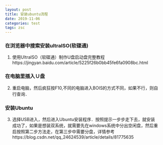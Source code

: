 ```yaml
---
layout: post
title: 安装ubuntu流程
date: 2019-11-06
categories: test
tags: zsc 
---
```


### 在浏览器中搜索安装ultraISO(软碟通) 

1. 使用UltraISO（软碟通）制作U盘启动盘完整教程https://jingyan.baidu.com/article/5225f26b0bb45fe6fa0908bc.html

### 在电脑里插入Ｕ盘

2. 重启电脑，然后疯狂按F10,不同的电脑进入BOIS的方式不同，如果不行，则自行查询．

### 安装Ubuntu

3. 选择USB进入，然后进入Ubuntu安装程序．按照提示一步步走下去，就安装成功了，如果是想装双系统，就需要先在windows系统中分出空闲盘，然后重启按照第二步方法走，在第三步中需要分盘，详情参考https://blog.csdn.net/qq_24624539/article/details/81775635



